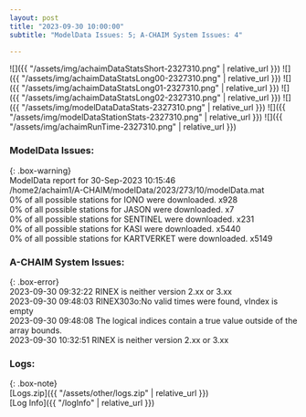 ```yaml
---
layout: post
title: "2023-09-30 10:00:00"
subtitle: "ModelData Issues: 5; A-CHAIM System Issues: 4"

---
```


![]({{ "/assets/img/achaimDataStatsShort-2327310.png" | relative_url }})
![]({{ "/assets/img/achaimDataStatsLong00-2327310.png" | relative_url }})
![]({{ "/assets/img/achaimDataStatsLong01-2327310.png" | relative_url }})
![]({{ "/assets/img/achaimDataStatsLong02-2327310.png" | relative_url }})
![]({{ "/assets/img/modelDataDataStats-2327310.png" | relative_url }})
![]({{ "/assets/img/modelDataStationStats-2327310.png" | relative_url }})
![]({{ "/assets/img/achaimRunTime-2327310.png" | relative_url }})


### ModelData Issues:  
  
{: .box-warning}  
 ModelData report for 30-Sep-2023 10:15:46   
 /home2/achaim1/A-CHAIM/modelData/2023/273/10/modelData.mat   
 0% of all possible stations for IONO were downloaded. x928   
 0% of all possible stations for JASON were downloaded. x7   
 0% of all possible stations for SENTINEL were downloaded. x231   
 0% of all possible stations for KASI were downloaded. x5440   
 0% of all possible stations for KARTVERKET were downloaded. x5149   
  
### A-CHAIM System Issues:  
  
{: .box-error}  
2023-09-30 09:32:22 RINEX is neither version 2.xx or 3.xx  
2023-09-30 09:48:03 RINEX303o:No valid times were found, vIndex is empty  
2023-09-30 09:48:08 The logical indices contain a true value outside of the array bounds.  
2023-09-30 10:32:51 RINEX is neither version 2.xx or 3.xx  

### Logs:  
  
{: .box-note}  
[Logs.zip]({{ "/assets/other/logs.zip" | relative_url }})  
[Log Info]({{ "/logInfo" | relative_url }})  
